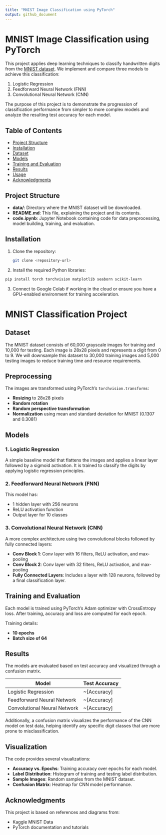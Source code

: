 ```yaml
---
title: "MNIST Image Classification using PyTorch"
output: github_document
---
```


# MNIST Image Classification using PyTorch

This project applies deep learning techniques to classify handwritten digits from the [MNIST dataset](https://en.wikipedia.org/wiki/MNIST_database). We implement and compare three models to achieve this classification:
1. Logistic Regression
2. Feedforward Neural Network (FNN)
3. Convolutional Neural Network (CNN)

The purpose of this project is to demonstrate the progression of classification performance from simpler to more complex models and analyze the resulting test accuracy for each model.

## Table of Contents
- [Project Structure](#project-structure)
- [Installation](#installation)
- [Dataset](#dataset)
- [Models](#models)
- [Training and Evaluation](#training-and-evaluation)
- [Results](#results)
- [Usage](#usage)
- [Acknowledgments](#acknowledgments)

## Project Structure
- **data/**: Directory where the MNIST dataset will be downloaded.
- **README.md**: This file, explaining the project and its contents.
- **code.ipynb**: Jupyter Notebook containing code for data preprocessing, model building, training, and evaluation.
  
## Installation

1. Clone the repository:
   ```bash
   git clone <repository-url>
   ```
2. Install the required Python libraries:
```bash
pip install torch torchvision matplotlib seaborn scikit-learn
```
3. Connect to Google Colab if working in the cloud or ensure you have a GPU-enabled environment for training acceleration.


# MNIST Classification Project

## Dataset
The MNIST dataset consists of 60,000 grayscale images for training and 10,000 for testing. Each image is 28x28 pixels and represents a digit from 0 to 9. We will downsample this dataset to 30,000 training images and 5,000 testing images to reduce training time and resource requirements.

## Preprocessing
The images are transformed using PyTorch’s `torchvision.transforms`:
- **Resizing** to 28x28 pixels
- **Random rotation**
- **Random perspective transformation**
- **Normalization** using mean and standard deviation for MNIST (0.1307 and 0.3081)

## Models
### 1. Logistic Regression
A simple baseline model that flattens the images and applies a linear layer followed by a sigmoid activation. It is trained to classify the digits by applying logistic regression principles.

### 2. Feedforward Neural Network (FNN)
This model has:
- 1 hidden layer with 256 neurons
- ReLU activation function
- Output layer for 10 classes

### 3. Convolutional Neural Network (CNN)
A more complex architecture using two convolutional blocks followed by fully connected layers:
- **Conv Block 1**: Conv layer with 16 filters, ReLU activation, and max-pooling
- **Conv Block 2**: Conv layer with 32 filters, ReLU activation, and max-pooling
- **Fully Connected Layers**: Includes a layer with 128 neurons, followed by a final classification layer.

## Training and Evaluation
Each model is trained using PyTorch’s Adam optimizer with CrossEntropy loss. After training, accuracy and loss are computed for each epoch.

Training details:
- **10 epochs**
- **Batch size of 64**

## Results
The models are evaluated based on test accuracy and visualized through a confusion matrix.

| Model                       | Test Accuracy |
|-----------------------------|---------------|
| Logistic Regression         | ~[Accuracy]   |
| Feedforward Neural Network  | ~[Accuracy]   |
| Convolutional Neural Network| ~[Accuracy]   |

Additionally, a confusion matrix visualizes the performance of the CNN model on test data, helping identify any specific digit classes that are more prone to misclassification.

## Visualization
The code provides several visualizations:
- **Accuracy vs. Epochs**: Training accuracy over epochs for each model.
- **Label Distribution**: Histogram of training and testing label distribution.
- **Sample Images**: Random samples from the MNIST dataset.
- **Confusion Matrix**: Heatmap for CNN model performance.

## Acknowledgments
This project is based on references and diagrams from:
- Kaggle MNIST Data
- PyTorch documentation and tutorials

